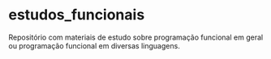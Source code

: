 # estudos_funcionais
Repositório com materiais de estudo sobre programação funcional em geral ou programação funcional em diversas linguagens.
